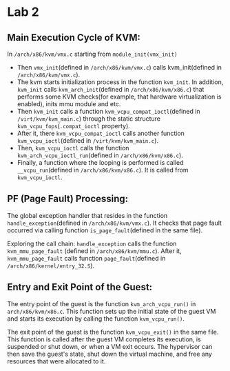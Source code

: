 # Lab 2
## Main Execution Cycle of KVM:
In `/arch/x86/kvm/vmx.c` starting from `module_init(vmx_init)`

- Then `vmx_init`(defined in `/arch/x86/kvm/vmx.c`) calls kvm_init(defined in `/arch/x86/kvm/vmx.c`).
- The kvm starts initialization process in the function `kvm_init`. In addition, `kvm_init` calls `kvm_arch_init`(defined in `/arch/x86/kvm/x86.c`) that performs some KVM checks(for example, that hardware virtualization is enabled), inits mmu module and etc.
- Then `kvm_init` calls a function `kvm_vcpu_compat_ioctl`(defined in `/virt/kvm/kvm_main.c`) through the static structure `kvm_vcpu_fops`(`.compat_ioctl` property).
- After it, there `kvm_vcpu_compat_ioctl` calls another function `kvm_vcpu_ioctl`(defined in `/virt/kvm/kvm_main.c`).
- Then, `kvm_vcpu_ioctl` calls the function `kvm_arch_vcpu_ioctl_run`(defined in `/arch/x86/kvm/x86.c`).
- Finally, a function where the looping is performed is called `__vcpu_run`(defined in `/arch/x86/kvm/x86.c`). It is called from `kvm_vcpu_ioctl`.


## PF (Page Fault) Processing:
The global exception handler that resides in the function `handle_exception`(defined in `/arch/x86/kvm/vmx.c`). It checks that page fault occurred via calling function `is_page_fault`(defined in the same file).

Exploring the call chain:
`handle_exception` calls the function `kvm_mmu_page_fault` (defined in `/arch/x86/kvm/mmu.c`).
After it, `kvm_mmu_page_fault` calls function `page_fault`(defined in `/arch/x86/kernel/entry_32.S`).

## Entry and Exit Point of the Guest:
The entry point of the guest is the function `kvm_arch_vcpu_run()` in `arch/x86/kvm/x86.c`. This function sets up the initial state of the guest VM and starts its execution by calling the function `kvm_vcpu_run()`.

The exit point of the guest is the function `kvm_vcpu_exit()` in the same file. This function is called after the guest VM completes its execution, is suspended or shut down, or when a VM exit occurs. The hypervisor can then save the guest's state, shut down the virtual machine, and free any resources that were allocated to it.